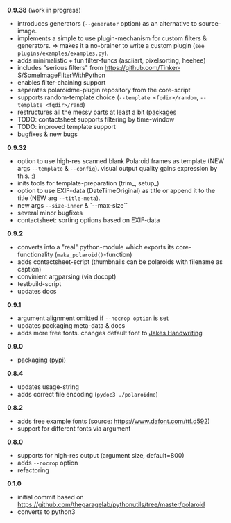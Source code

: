 **0.9.38** (work in progress)

- introduces generators (`--generator` option) as an alternative to source-image.
- implements a simple to use plugin-mechanism for custom filters & generators.
  => makes it a no-brainer to write a custom plugin (`see plugins/examples/examples.py`).
- adds minimalistic + fun filter-funcs (asciiart, pixelsorting, heehee)
- includes "serious filters" from https://github.com/Tinker-S/SomeImageFilterWithPython
- enables filter-chaining support
- seperates polaroidme-plugin repository from the core-script
- supports random-template choice (`--template <fqdir>/random`, `--template <fqdir>/rand`)
- restructures all the messy parts at least a bit ([packages](https://docs.python.org/3.6/tutorial/modules.html#packages)
- TODO: contactsheet supports filtering by time-window
- TODO: improved template support
- bugfixes & new bugs

**0.9.32**
- option to use high-res scanned blank Polaroid frames as template
  (NEW args `--template` & `--config`). visual output quality
  gains expression by this. :)
- inits tools for template-preparation (trim_, setup_)
- option to use EXIF-data (DateTimeOriginal) as title or append it to the title
  (NEW arg `--title-meta`).
- new args `--size-inner` & `--max-size``
- several minor bugfixes
- contactsheet: sorting options based on EXIF-data

**0.9.2**
- converts into a "real" python-module which exports its core-functionality (`make_polaroid()`-function)
- adds contactsheet-script (thumbnails can be polaroids with filename as caption)
- convinient argparsing (via docopt)
- testbuild-script
- updates docs

**0.9.1**
- argument alignment omitted if `--nocrop option` is set
- updates packaging meta-data & docs
- adds more free fonts. changes default font to [Jakes Handwriting](https://www.dafont.com/jakeshandwriting.font)

**0.9.0**
- packaging (pypi)

**0.8.4**
- updates usage-string
- adds correct file encoding (`pydoc3 ./polaroidme`)

**0.8.2**
- adds free example fonts (source: https://www.dafont.com/ttf.d592)
- support for different fonts via argument

**0.8.0**
- supports for high-res output (argument size, default=800)
- adds `--nocrop` option
- refactoring

**0.1.0**

- initial commit based on https://github.com/thegaragelab/pythonutils/tree/master/polaroid
- converts to python3
